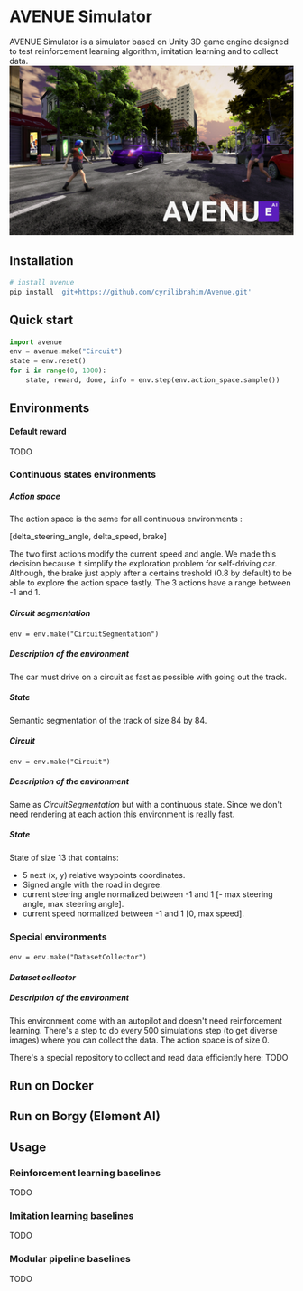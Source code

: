 # AVENUE Simulator

AVENUE Simulator is a simulator based on Unity 3D game engine designed to test reinforcement learning algorithm, imitation learning and to collect data.
![Alt text](images/AVENUE.jpg?raw=true "Title")

## Installation
```bash
# install avenue
pip install 'git+https://github.com/cyrilibrahim/Avenue.git'
```
## Quick start

```python
import avenue
env = avenue.make("Circuit")
state = env.reset()
for i in range(0, 1000):
    state, reward, done, info = env.step(env.action_space.sample())
```

## Environments

#### Default reward

TODO

### Continuous states environments

##### Action space

The action space is the same for all continuous environments : 

[delta_steering_angle, delta_speed, brake]

The two first actions modify the current speed and angle. We made this decision because it simplify the exploration 
problem for self-driving car. Although, the brake just apply after a certains treshold (0.8 by default) to be able to
explore the action space fastly. 
The 3 actions have a range between -1 and 1.  
 

#### *Circuit segmentation*
``` env = env.make("CircuitSegmentation") ```

##### Description of the environment
The car must drive on a circuit as fast as possible with going out the track.
##### State
Semantic segmentation of the track of size 84 by 84. 

#### *Circuit*
``` env = env.make("Circuit") ```
##### Description of the environment
Same as *CircuitSegmentation* but with a continuous state. Since we don't need rendering at each action this environment is really
fast. 
##### State

State of size 13 that contains:
 <ul>
    <li>5 next (x, y) relative waypoints coordinates.</li>
    <li>Signed angle with the road in degree.</li>
    <li>current steering angle normalized between -1 and 1 [- max steering angle, max steering angle].</li>
    <li>current speed normalized between -1 and 1 [0, max speed].</li>
 </ul>


### Special environments
``` env = env.make("DatasetCollector") ```
#### *Dataset collector*
##### Description of the environment
This environment come with an autopilot and doesn't need reinforcement learning. There's a 
step to do every 500 simulations step (to get diverse images) where you can collect the data. The action space is of size 0. 

There's a special repository to collect and read data efficiently here: 
TODO

## Run on Docker

## Run on Borgy (Element AI)

## Usage

### Reinforcement learning baselines

TODO

### Imitation learning baselines

TODO

### Modular pipeline baselines

TODO